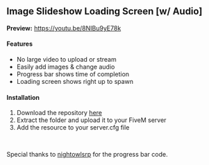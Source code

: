 <h2>Image Slideshow Loading Screen [w/ Audio]</h2>

<strong>Preview:</strong> https://youtu.be/8NIBu9yE78k

<h4>Features</h4>

<ul>
  <li>No large video to upload or stream</li>
  <li>Easily add images & change audio</li>
  <li>Progress bar shows time of completion</li>
  <li>Loading screen shows right up to spawn</li>
</ul>

<h4>Installation</h4>

<ol>
  <li>Download the repository <a href="https://github.com/WeponzTV/Image-Slideshow-Loading-Screen">here</a></li>
  <li>Extract the folder and upload it to your FiveM server</li>
  <li>Add the resource to your server.cfg file</li>
</ol>

<br>

<p>Special thanks to <a href="https://github.com/nightowlsrp">nightowlsrp</a> for the progress bar code.</p>
